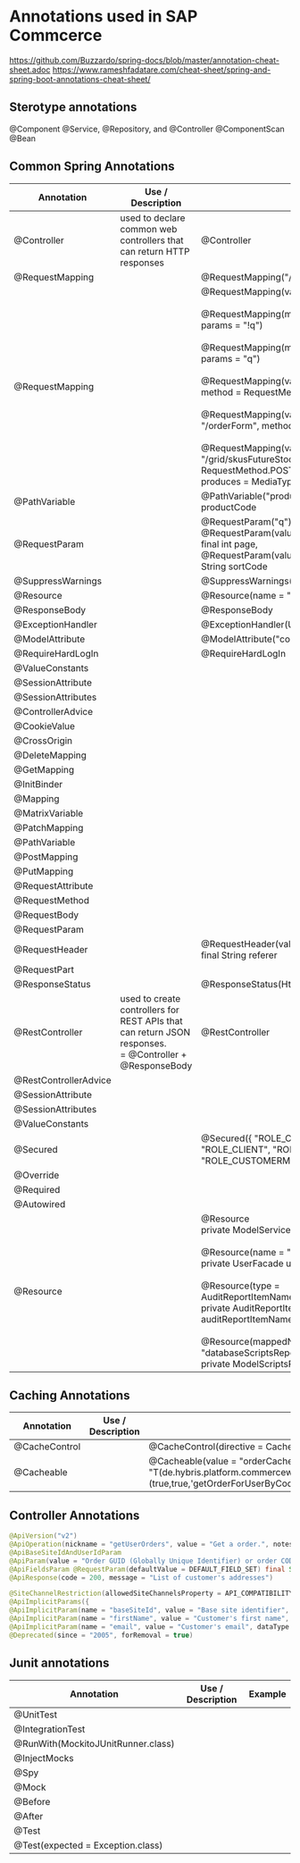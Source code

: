 # Annotations used in SAP Commcerce

https://github.com/Buzzardo/spring-docs/blob/master/annotation-cheat-sheet.adoc
https://www.rameshfadatare.com/cheat-sheet/spring-and-spring-boot-annotations-cheat-sheet/

## Sterotype annotations

@Component
@Service,
@Repository, and
@Controller
@ComponentScan
@Bean

## Common Spring Annotations

| Annotation            | Use / Description                                                                                          | Example                                                                                                                                                                                                                                                                                                                                                                                                                                                                                                                     |
| --------------------- | ---------------------------------------------------------------------------------------------------------- | --------------------------------------------------------------------------------------------------------------------------------------------------------------------------------------------------------------------------------------------------------------------------------------------------------------------------------------------------------------------------------------------------------------------------------------------------------------------------------------------------------------------------- |
| @Controller           | used to declare common web controllers that can return HTTP responses                                      | @Controller                                                                                                                                                                                                                                                                                                                                                                                                                                                                                                                 |
| @RequestMapping       |                                                                                                            | @RequestMapping("/search")                                                                                                                                                                                                                                                                                                                                                                                                                                                                                                  |
| @RequestMapping       |                                                                                                            | @RequestMapping(value = "/\*\*/p")<br><br>@RequestMapping(method = RequestMethod.GET, params = "!q")<br><br>@RequestMapping(method = RequestMethod.GET, params = "q")<br><br>@RequestMapping(value = "/{productCode:.\*}", method = RequestMethod.GET)<br><br>@RequestMapping(value = "/{productCode:.\*}" + "/orderForm", method = RequestMethod.GET)<br><br>@RequestMapping(value = "/{productCode:.\*}" + "/grid/skusFutureStock", method = { RequestMethod.POST },<br> produces = MediaType.APPLICATION_JSON_VALUE)<br> |
| @PathVariable         |                                                                                                            | @PathVariable("productCode") final String productCode                                                                                                                                                                                                                                                                                                                                                                                                                                                                       |
| @RequestParam         |                                                                                                            | @RequestParam("q") final String searchQuery,<br> @RequestParam(value = "page", defaultValue = "0") final int page, <br> @RequestParam(value = "sort", required = false) final String sortCode                                                                                                                                                                                                                                                                                                                               |
| @SuppressWarnings     |                                                                                                            | @SuppressWarnings("unused")                                                                                                                                                                                                                                                                                                                                                                                                                                                                                                 |
| @Resource             |                                                                                                            | @Resource(name = "productSearchFacade")                                                                                                                                                                                                                                                                                                                                                                                                                                                                                     |
| @ResponseBody         |                                                                                                            | @ResponseBody                                                                                                                                                                                                                                                                                                                                                                                                                                                                                                               |
| @ExceptionHandler     |                                                                                                            | @ExceptionHandler(UnknownIdentifierException.class)                                                                                                                                                                                                                                                                                                                                                                                                                                                                         |
| @ModelAttribute       |                                                                                                            | @ModelAttribute("countries")                                                                                                                                                                                                                                                                                                                                                                                                                                                                                                |
| @RequireHardLogIn     |                                                                                                            | @RequireHardLogIn                                                                                                                                                                                                                                                                                                                                                                                                                                                                                                           |
| @ValueConstants       |                                                                                                            |                                                                                                                                                                                                                                                                                                                                                                                                                                                                                                                             |
| @SessionAttribute     |                                                                                                            |                                                                                                                                                                                                                                                                                                                                                                                                                                                                                                                             |
| @SessionAttributes    |                                                                                                            |                                                                                                                                                                                                                                                                                                                                                                                                                                                                                                                             |
| @ControllerAdvice     |                                                                                                            |                                                                                                                                                                                                                                                                                                                                                                                                                                                                                                                             |
| @CookieValue          |                                                                                                            |                                                                                                                                                                                                                                                                                                                                                                                                                                                                                                                             |
| @CrossOrigin          |                                                                                                            |                                                                                                                                                                                                                                                                                                                                                                                                                                                                                                                             |
| @DeleteMapping        |                                                                                                            |                                                                                                                                                                                                                                                                                                                                                                                                                                                                                                                             |
| @GetMapping           |                                                                                                            |                                                                                                                                                                                                                                                                                                                                                                                                                                                                                                                             |
| @InitBinder           |                                                                                                            |                                                                                                                                                                                                                                                                                                                                                                                                                                                                                                                             |
| @Mapping              |                                                                                                            |                                                                                                                                                                                                                                                                                                                                                                                                                                                                                                                             |
| @MatrixVariable       |                                                                                                            |                                                                                                                                                                                                                                                                                                                                                                                                                                                                                                                             |
| @PatchMapping         |                                                                                                            |                                                                                                                                                                                                                                                                                                                                                                                                                                                                                                                             |
| @PathVariable         |                                                                                                            |                                                                                                                                                                                                                                                                                                                                                                                                                                                                                                                             |
| @PostMapping          |                                                                                                            |                                                                                                                                                                                                                                                                                                                                                                                                                                                                                                                             |
| @PutMapping           |                                                                                                            |                                                                                                                                                                                                                                                                                                                                                                                                                                                                                                                             |
| @RequestAttribute     |                                                                                                            |                                                                                                                                                                                                                                                                                                                                                                                                                                                                                                                             |
| @RequestMethod        |                                                                                                            |                                                                                                                                                                                                                                                                                                                                                                                                                                                                                                                             |
| @RequestBody          |                                                                                                            |                                                                                                                                                                                                                                                                                                                                                                                                                                                                                                                             |
| @RequestParam         |                                                                                                            |                                                                                                                                                                                                                                                                                                                                                                                                                                                                                                                             |
| @RequestHeader        |                                                                                                            | @RequestHeader(value = "referer", required = false) final String referer                                                                                                                                                                                                                                                                                                                                                                                                                                                    |
| @RequestPart          |                                                                                                            |                                                                                                                                                                                                                                                                                                                                                                                                                                                                                                                             |
| @ResponseStatus       |                                                                                                            | @ResponseStatus(HttpStatus.CREATED)                                                                                                                                                                                                                                                                                                                                                                                                                                                                                         |
| @RestController       | used to create controllers for REST APIs that can return JSON responses.<br> = @Controller + @ResponseBody | @RestController                                                                                                                                                                                                                                                                                                                                                                                                                                                                                                             |
| @RestControllerAdvice |                                                                                                            |                                                                                                                                                                                                                                                                                                                                                                                                                                                                                                                             |
| @SessionAttribute     |                                                                                                            |                                                                                                                                                                                                                                                                                                                                                                                                                                                                                                                             |
| @SessionAttributes    |                                                                                                            |                                                                                                                                                                                                                                                                                                                                                                                                                                                                                                                             |
| @ValueConstants       |                                                                                                            |                                                                                                                                                                                                                                                                                                                                                                                                                                                                                                                             |
| @Secured              |                                                                                                            | @Secured({ "ROLE_CUSTOMERGROUP", "ROLE_CLIENT", "ROLE_TRUSTED_CLIENT", "ROLE_CUSTOMERMANAGERGROUP" })                                                                                                                                                                                                                                                                                                                                                                                                                       |
| @Override             |                                                                                                            |                                                                                                                                                                                                                                                                                                                                                                                                                                                                                                                             |
| @Required             |                                                                                                            |                                                                                                                                                                                                                                                                                                                                                                                                                                                                                                                             |
| @Autowired            |                                                                                                            |                                                                                                                                                                                                                                                                                                                                                                                                                                                                                                                             |
| @Resource             |                                                                                                            | @Resource<br>private ModelService modelService;<br><br>@Resource(name = "userFacade")<br> private UserFacade userFacade;<br><br>@Resource(type = AuditReportItemNameResolver.class) <br>private AuditReportItemNameResolver auditReportItemNameResolver;<br><br>@Resource(mappedName = "databaseScriptsRepository")<br>private ModelScriptsRepository repository;                                                                                                                                                           |

## Caching Annotations

| Annotation    | Use / Description | Example                                                                                                                                                                                     |
| ------------- | ----------------- | ------------------------------------------------------------------------------------------------------------------------------------------------------------------------------------------- |
| @CacheControl |                   | @CacheControl(directive = CacheControlDirective.PUBLIC, maxAge = 120)                                                                                                                       |
| @Cacheable    |                   | @Cacheable(value = "orderCache", key = "T(de.hybris.platform.commercewebservicescommons.cache.CommerceCacheKeyGenerator).generateKey<br>(true,true,'getOrderForUserByCode',#code,#fields)") |

## Controller Annotations

```java
@ApiVersion("v2")
@ApiOperation(nickname = "getUserOrders", value = "Get a order.", notes = "Returns specific order details based on a specific order code. The response contains detailed order information.")
@ApiBaseSiteIdAndUserIdParam
@ApiParam(value = "Order GUID (Globally Unique Identifier) or order CODE", required = true) @PathVariable final String code
@ApiFieldsParam @RequestParam(defaultValue = DEFAULT_FIELD_SET) final String fields
@ApiResponse(code = 200, message = "List of customer's addresses")

@SiteChannelRestriction(allowedSiteChannelsProperty = API_COMPATIBILITY_B2C_CHANNELS)
@ApiImplicitParams({
@ApiImplicitParam(name = "baseSiteId", value = "Base site identifier", required = true, dataType = "String", paramType = "path"),
@ApiImplicitParam(name = "firstName", value = "Customer's first name", required = true, dataType = "String", paramType = "query"),
@ApiImplicitParam(name = "email", value = "Customer's email", dataType = "String", paramType = "query")})
@Deprecated(since = "2005", forRemoval = true)
```

## Junit annotations

| Annotation                         | Use / Description | Example |
| ---------------------------------- | ----------------- | ------- |
| @UnitTest                          |                   |         |
| @IntegrationTest                   |                   |         |
| @RunWith(MockitoJUnitRunner.class) |                   |         |
| @InjectMocks                       |                   |         |
| @Spy                               |                   |         |
| @Mock                              |                   |         |
| @Before                            |                   |         |
| @After                             |                   |         |
| @Test                              |                   |         |
| @Test(expected = Exception.class)  |                   |         |
